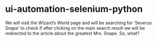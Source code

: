 # ui-automation-selenium-python
We will visit the Wizard’s World page and will be searching for ‘Severus Snape’ to check if after clicking on the main search result we will be redirected to the article about the greatest Mrs. Snape. So, what?
